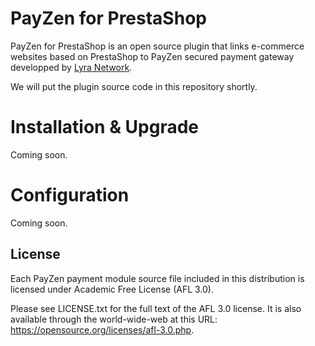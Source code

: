 # PayZen for PrestaShop

PayZen for PrestaShop is an open source plugin that links e-commerce websites based on PrestaShop to PayZen secured payment gateway developped by [Lyra Network](https://www.lyra-network.com/).

We will put the plugin source code in this repository shortly.

# Installation & Upgrade

Coming soon.

# Configuration

Coming soon.

## License

Each PayZen payment module source file included in this distribution is licensed under Academic Free License (AFL 3.0).

Please see LICENSE.txt for the full text of the AFL 3.0 license. It is also available through the world-wide-web at this URL: https://opensource.org/licenses/afl-3.0.php.
